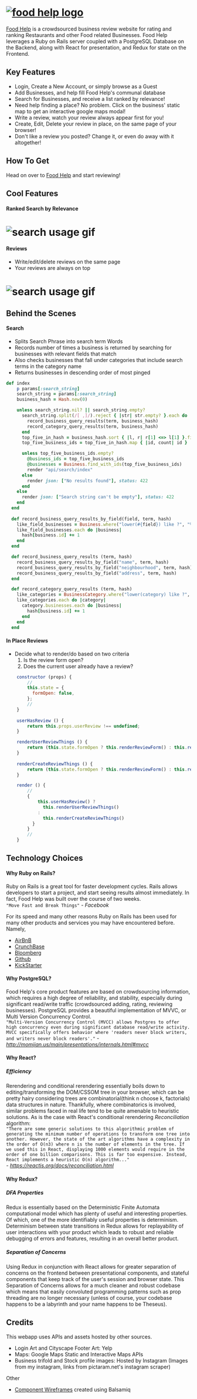 # [![food help logo](https://github.com/brtsai/food-help/blob/master/documentation/assets/logo/logo.png)](https://food-help.herokuapp.com/#/)

[Food Help](https://food-help.herokuapp.com/#/) is a crowdsourced business review website for rating and ranking Restaurants and other Food related Businesses. Food Help leverages a Ruby on Rails server coupled with a PostgreSQL Database on the Backend, along with React for presentation, and Redux for state on the Frontend.

## Key Features

*   Login, Create a New Account, or simply browse as a Guest
*   Add Businesses, and help fill Food Help's communal database
*   Search for Businesses, and receive a list ranked by relevance!
*   Need help finding a place? No problem. Click on the business' static map to get an interactive google maps modal!
*   Write a review, watch your review always appear first for you!
*   Create, Edit, Delete your review in place, on the same page of your browser!
*   Don't like a review you posted? Change it, or even do away with it altogether!

## How To Get

Head on over to [Food Help](https://food-help.herokuapp.com/#/) and start reviewing!

## Cool Features

#### Ranked Search by Relevance

# ![search usage gif](https://github.com/brtsai/food-help/blob/master/documentation/assets/usage-gifs/search-usage.gif)

#### Reviews

*   Write/edit/delete reviews on the same page
*   Your reviews are always on top
# ![search usage gif](https://github.com/brtsai/food-help/blob/master/documentation/assets/usage-gifs/reviews-usage.gif)

## Behind the Scenes

#### Search

*   Splits Search Phrase into search term Words
*   Records number of times a business is returned by searching for businesses with relevant fields that match
*   Also checks businesses that fall under categories that include search terms in the category name
*   Returns businesses in descending order of most pinged

```ruby
def index
    p params[:search_string]
    search_string = params[:search_string]
    business_hash = Hash.new(0)

    unless search_string.nil? || search_string.empty?
      search_string.split(/[ ,]/).reject { |str| str.empty? }.each do |term|
        record_business_query_results(term, business_hash)
        record_category_query_results(term, business_hash)
      end
      top_five_in_hash = business_hash.sort { |l, r| r[1] <=> l[1] }.first(5)
      top_five_business_ids = top_five_in_hash.map { |id, count| id }

      unless top_five_business_ids.empty?
        @business_ids = top_five_business_ids
        @businesses = Business.find_with_ids(top_five_business_ids)
        render "api/search/index"
      else
        render json: ["No results found"], status: 422
      end
    else
      render json: ["Search string can't be empty"], status: 422
    end
  end
  
  def record_business_query_results_by_field(field, term, hash)
    like_field_businesses = Business.where("lower(#{field}) like ?", "%#{term}%".downcase)
    like_field_businesses.each do |business|
      hash[business.id] += 1
    end
  end

  def record_business_query_results (term, hash)
    record_business_query_results_by_field("name", term, hash)
    record_business_query_results_by_field("neighbourhood", term, hash)
    record_business_query_results_by_field("address", term, hash)
  end

  def record_category_query_results (term, hash)
    like_categories = BusinessCategory.where("lower(category) like ?", "%#{term}%".downcase)
    like_categories.each do |category|
      category.businesses.each do |business|
        hash[business.id] += 1
      end
    end
  end
```

#### In Place Reviews

*   Decide what to render/do based on two criteria
       1. Is the review form open?
       2. Does the current user already have a review?

```javascript
    constructor (props) {
        //
        this.state = {
          formOpen: false,
        };
        //
    }
    
    userHasReview () {
        return this.props.userReview !== undefined;
    }

    renderUserReviewThings () {
        return (this.state.formOpen ? this.renderReviewForm() : this.renderUserReview() );
    }
    
    renderCreateReviewThings () {
        return (this.state.formOpen ? this.renderReviewForm() : this.renderCreateReviewButton());
    }

    render () {
        //
        {
            this.userHasReview() ?
              this.renderUserReviewThings()
            :
              this.renderCreateReviewThings()
          }
        }
        //
    }
```

## Technology Choices

#### Why Ruby on Rails?

Ruby on Rails is a great tool for faster development cycles. Rails allows developers to start a project, and start seeing results almost immediately. In fact, Food Help was built over the course of two weeks.  
`"Move Fast and Break Things"` <cite>- Facebook</cite>

For its speed and many other reasons Ruby on Rails has been used for many other products and services you may have encountered before. Namely,  

*   [AirBnB](https://www.airbnb.com/)
*   [CrunchBase](https://www.crunchbase.com/)
*   [Bloomberg](https://www.bloomberg.com/)
*   [Github](https://github.com/)
*   [KickStarter](https://www.kickstarter.com/)

#### Why PostgreSQL?

Food Help's core product features are based on crowdsourcing information, which requires a high degree of reliability, and stability, especially during significant read/write traffic (crowdsourced adding, rating, reviewing businesses). PostgreSQL provides a beautiful implementation of MVVC, or Multi Version Concurrency Control.  
`"Multi-Version Concurrency Control (MVCC) allows Postgres to offer high concurrency even during significant database read/write activity. MVCC specifically offers behavior where 'readers never block writers, and writers never block readers'."` <cite>- http://momjian.us/main/presentations/internals.html#mvcc</cite>

#### Why React?

##### **_Efficiency_**

Rerendering and conditional rerendering essentially boils down to editing/transforming the DOM/CSSOM tree in your browser, which can be pretty hairy considering trees are combinatorial(think n choose k, factorials) data structures in nature. Thankfully, where combinatorics is involved, similar problems faced in real life tend to be quite amenable to heuristic solutions. As is the case with React's conditional rerendering _Reconciliation_ algorithm:  
`"There are some generic solutions to this algorithmic problem of generating the minimum number of operations to transform one tree into another. However, the state of the art algorithms have a complexity in the order of O(n3) where n is the number of elements in the tree. If we used this in React, displaying 1000 elements would require in the order of one billion comparisons. This is far too expensive. Instead, React implements a heuristic O(n) algorithm..."`  
<cite>- https://reactjs.org/docs/reconciliation.html</cite>

#### Why Redux?

##### **_DFA Properties_**

Redux is essentially based on the Deterministic Finite Automata computational model which has plenty of useful and interesting properties. Of which, one of the more identifiably useful properties is determinism.  
Determinism between state transitions in Redux allows for replayability of user interactions with your product which leads to robust and reliable debugging of errors and features, resulting in an overall better product.

##### **_Separation of Concerns_**

Using Redux in conjunction with React allows for greater separation of concerns on the frontend between presentational components, and stateful components that keep track of the user's session and browser state. This Separation of Concerns allows for a much cleaner and robust codebase which means that easily convoluted programming patterns such as prop threading are no longer necessary (unless of course, your codebase happens to be a labyrinth and your name happens to be Theseus).

## Credits

This webapp uses APIs and assets hosted by other sources.

*   Login Art and Cityscape Footer Art: Yelp
*   Maps: Google Maps Static and Interactive Maps APIs
*   Business trifold and Stock profile images: Hosted by Instagram (Images from my instagram, links from pictaram.net's instagram scraper)

Other

*   [Component Wireframes](https://github.com/brtsai/food-help/wiki/Component-Hierarchy)
 created using Balsamiq
